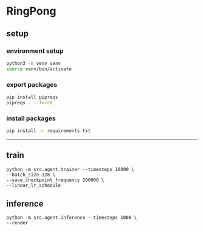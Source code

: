 # RingPong

## setup
### environment setup

```bash
python3 -m venv venv
source venv/bin/activate
```

### export packages
```bash
pip install pipreqs
pipreqs . --force
```

### install packages
```bash
pip install -r requirements.txt
```

--------------

## train
```
python -m src.agent.trainer --timesteps 10000 \
--batch_size 128 \
--save_checkpoint_frequency 200000 \
--linear_lr_schedule

```

## inference
```
python -m src.agent.inference --timesteps 1000 \
--render
```
